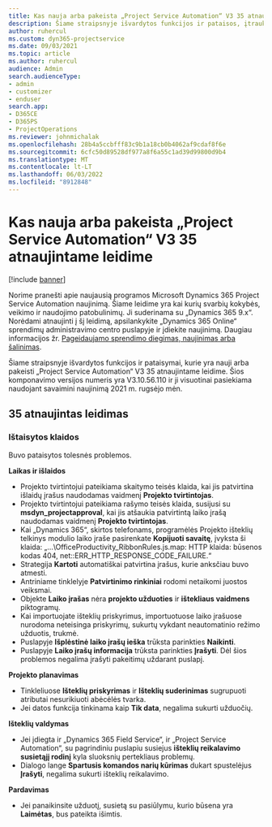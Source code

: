 ```yaml
---
title: Kas nauja arba pakeista „Project Service Automation“ V3 35 atnaujintame leidime
description: Šiame straipsnyje išvardytos funkcijos ir pataisos, įtrauktos į „Microsoft Dynamics 365 Project Service Automation“ V3 35 atnaujintą leidimą.
author: ruhercul
ms.custom: dyn365-projectservice
ms.date: 09/03/2021
ms.topic: article
ms.author: ruhercul
audience: Admin
search.audienceType:
- admin
- customizer
- enduser
search.app:
- D365CE
- D365PS
- ProjectOperations
ms.reviewer: johnmichalak
ms.openlocfilehash: 28b4a5ccbfff83c9b1a18cb0b4062af9cdaf8f6e
ms.sourcegitcommit: 6cfc50d89528df977a8f6a55c1ad39d99800d9b4
ms.translationtype: MT
ms.contentlocale: lt-LT
ms.lasthandoff: 06/03/2022
ms.locfileid: "8912848"
---
```

# <a name="whats-new-or-changed-in-project-service-automation-update-release-35-v3"></a>Kas nauja arba pakeista „Project Service Automation“ V3 35 atnaujintame leidime

[!include [banner](../includes/psa-now-project-operations.md)]

Norime pranešti apie naujausią programos Microsoft Dynamics 365 Project Service Automation naujinimą. Šiame leidime yra kai kurių svarbių kokybės, veikimo ir naudojimo patobulinimų. Ji suderinama su „Dynamics 365 9.x“. Norėdami atnaujinti į šį leidimą, apsilankykite „Dynamics 365 Online“ sprendimų administravimo centro puslapyje ir įdiekite naujinimą. Daugiau informacijos žr. [Pageidaujamo sprendimo diegimas, naujinimas arba šalinimas](/power-platform/admin/install-remove-preferred-solution).

Šiame straipsnyje išvardytos funkcijos ir pataisymai, kurie yra nauji arba pakeisti „Project Service Automation“ V3 35 atnaujintame leidime. Šios komponavimo versijos numeris yra V3.10.56.110 ir ji visuotinai pasiekiama naudojant savaimini naujinimą 2021 m. rugsėjo mėn.

## <a name="update-release-35"></a>35 atnaujintas leidimas

### <a name="bug-fixes"></a>Ištaisytos klaidos

Buvo pataisytos tolesnės problemos.

**Laikas ir išlaidos**

- Projekto tvirtintojui pateikiama skaitymo teisės klaida, kai jis patvirtina išlaidų įrašus naudodamas vaidmenį **Projekto tvirtintojas**.
- Projekto tvirtintojui pateikiama rašymo teisės klaida, susijusi su **msdyn_projectapproval**, kai jis atšaukia patvirtintą laiko įrašą naudodamas vaidmenį **Projekto tvirtintojas**.
- Kai „Dynamics 365“, skirtos telefonams, programėlės Projekto išteklių telkinys modulio laiko įraše pasirenkate **Kopijuoti savaitę**, įvyksta ši klaida: „...\OfficeProductivity_RibbonRules.js.map: HTTP klaida: būsenos kodas 404, net::ERR_HTTP_RESPONSE_CODE_FAILURE.“
- Strategija **Kartoti** automatiškai patvirtina įrašus, kurie anksčiau buvo atmesti.
- Antriniame tinklelyje **Patvirtinimo rinkiniai** rodomi netaikomi juostos veiksmai.
- Objekte **Laiko įrašas** nėra **projekto užduoties** ir **ištekliaus vaidmens** piktogramų.
- Kai importuojate išteklių priskyrimus, importuotuose laiko įrašuose nurodoma neteisinga priskyrimų, sukurtų vykdant neautomatinio režimo užduotis, trukmė.
- Puslapyje **Išplėstinė laiko įrašų ieška** trūksta parinkties **Naikinti**.
- Puslapyje **Laiko įrašų informacija** trūksta parinkties **Įrašyti**. Dėl šios problemos negalima įrašyti pakeitimų uždarant puslapį.

**Projekto planavimas**

- Tinkleliuose **Išteklių priskyrimas** ir **Išteklių suderinimas** sugrupuoti atributai nesurikiuoti abėcėlės tvarka.
- Jei datos funkcija tinkinama kaip **Tik data**, negalima sukurti užduočių.

**Išteklių valdymas**

- Jei įdiegta ir „Dynamics 365 Field Service“, ir „Project Service Automation“, su pagrindiniu puslapiu susiejus **išteklių reikalavimo susietąjį rodinį** kyla sluoksnių pertekliaus problemų.
- Dialogo lange **Spartusis komandos narių kūrimas** dukart spustelėjus **Įrašyti**, negalima sukurti išteklių reikalavimo.

**Pardavimas**

- Jei panaikinsite užduotį, susietą su pasiūlymu, kurio būsena yra **Laimėtas**, bus pateikta išimtis.

